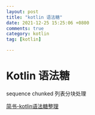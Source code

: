 ```yaml
---
layout: post
title: "kotlin 语法糖"
date: 2021-12-25 15:25:06 +0800
comments: true
category: kotlin
tag: [kotlin]

---
```


# Kotlin 语法糖

sequence chunked 列表分块处理 

[简书-kotlin语法糖整理](https://www.jianshu.com/p/553dd6095edb)	

